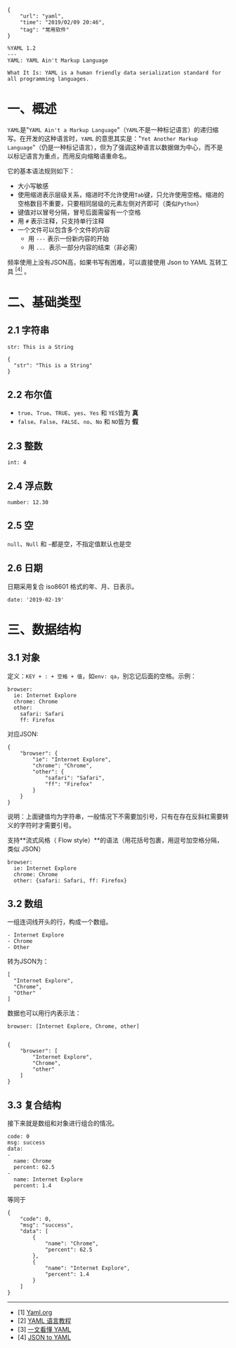 ```
{
    "url": "yaml",
    "time": "2019/02/09 20:46",
    "tag": "常用软件"
}
```



```
%YAML 1.2
---
YAML: YAML Ain't Markup Language

What It Is: YAML is a human friendly data serialization standard for all programming languages.
```

# 一、概述

`YAML`是"`YAML Ain't a Markup Language`"（`YAML`不是一种标记语言）的递归缩写。在开发的这种语言时，`YAML` 的意思其实是："`Yet Another Markup Language`"（仍是一种标记语言），但为了强调这种语言以数据做为中心，而不是以标记语言为重点，而用反向缩略语重命名。

它的基本语法规则如下：

- 大小写敏感
- 使用缩进表示层级关系，缩进时不允许使用`Tab`键，只允许使用空格。缩进的空格数目不重要，只要相同层级的元素左侧对齐即可（类似`Python`）
- 键值对以冒号分隔，冒号后面需留有一个空格
- 用 `#` 表示注释，只支持单行注释
- 一个文件可以包含多个文件的内容
  - 用 `---` 表示一份新内容的开始
  - 用 `... `表示一部分内容的结束（非必需）

频率使用上没有JSON高，如果书写有困难，可以直接使用 Json to YAML 互转工具 [<sup>[4]</sup>](#refer) 。

# 二、基础类型

## 2.1 字符串

```
str: This is a String

{
  "str": "This is a String"
}
```

## 2.2 布尔值

- `true`、`True`、`TRUE`、`yes`、`Yes` 和 `YES`皆为  **真**
- `false`、`False`、`FALSE`、`no`、`No` 和 `NO`皆为  **假**

## 2.3 整数

```
int: 4
```

## 2.4 浮点数

```
number: 12.30
```

## 2.5 空

`null`、`Null` 和 `~`都是空，不指定值默认也是空

## 2.6 日期

日期采用复合 iso8601 格式的年、月、日表示。

```
date: '2019-02-19'
```

# 三、数据结构

## 3.1 对象

定义：`KEY + : + 空格 + 值`，如`env: qa`，别忘记后面的空格。示例：

```
browser:
  ie: Internet Explore
  chrome: Chrome
  other:
    safari: Safari
    ff: Firefox
```

对应JSON:

```
{
    "browser": {
        "ie": "Internet Explore",
        "chrome": "Chrome",
        "other": {
            "safari": "Safari",
            "ff": "Firefox"
        }
    }
}
```

说明：上面键值均为字符串，一般情况下不需要加引号，只有在存在反斜杠需要转义的字符时才需要引号。

支持**流式风格（ Flow style）**的语法（用花括号包裹，用逗号加空格分隔，类似 JSON）

```
browser:
  ie: Internet Explore
  chrome: Chrome
  other: {safari: Safari, ff: Firefox}
```

## 3.2 数组

一组连词线开头的行，构成一个数组。

```
- Internet Explore
- Chrome
- Other
```

转为JSON为：

```
[
  "Internet Explore",
  "Chrome",
  "Other"
]
```

数据也可以用行内表示法：

```
browser: [Internet Explore, Chrome, other]


{
    "browser": [
        "Internet Explore",
        "Chrome",
        "other"
    ]
}
```

## 3.3 复合结构

接下来就是数组和对象进行组合的情况。

```
code: 0
msg: success
data:
- 
  name: Chrome
  percent: 62.5
-
  name: Internet Explore
  percent: 1.4
```

等同于

```
{
    "code": 0,
    "msg": "success",
    "data": [
        {
            "name": "Chrome",
            "percent": 62.5
        },
        {
            "name": "Internet Explore",
            "percent": 1.4
        }
    ]
}
```



---

<div id="refer"></div>

- [1] [Yaml.org](https://yaml.org/)
- [2] [YAML 语言教程](http://www.ruanyifeng.com/blog/2016/07/yaml.html)
- [3] [一文看懂 YAML](https://chenpipi.cn/post/yaml-all-in-one/)
- [4] [JSON to YAML](https://www.json2yaml.com/)

